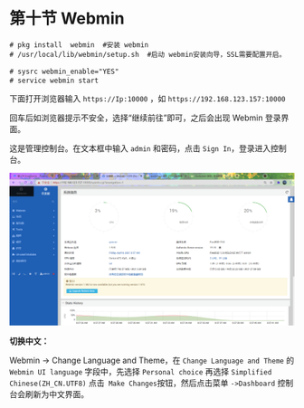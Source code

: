 # 第十节 Webmin

```
# pkg install  webmin  #安装 webmin
# /usr/local/lib/webmin/setup.sh  #启动 webmin安装向导，SSL需要配置开启。
```

```
# sysrc webmin_enable="YES"
# service webmin start
```

下面打开浏览器输入 `https://Ip:10000` ，如 `https://192.168.123.157:10000`

回车后如浏览器提示不安全，选择“继续前往”即可，之后会出现 Webmin 登录界面。

这是管理控制台。在文本框中输入 `admin` 和密码，点击 `Sign In`，登录进入控制台。

![树莓派4](../.gitbook/assets/webmin.png)

**切换中文：**

Webmin -> Change Language and Theme，在 `Change Language and Theme` 的 `Webmin UI language` 字段中，先选择 `Personal choice` 再选择 `Simplified Chinese(ZH_CN.UTF8)` 点击` Make Changes`按钮，然后点击菜单 `->Dashboard` 控制台会刷新为中文界面。
